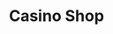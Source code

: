 ---
title: "Casino Shop"
url: /toulouse/casino-shop-boulevard-silvio-trentin/
shop: Lebensmittel
---